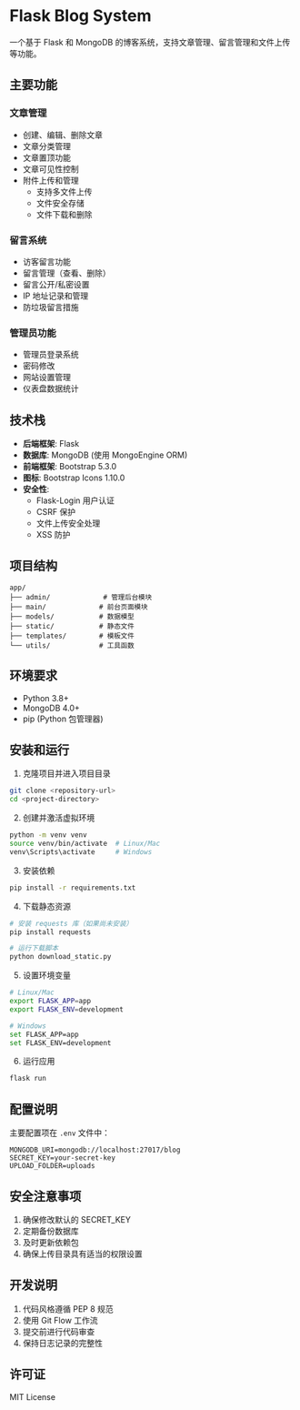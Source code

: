# Flask Blog System

一个基于 Flask 和 MongoDB 的博客系统，支持文章管理、留言管理和文件上传等功能。

## 主要功能

### 文章管理
- 创建、编辑、删除文章
- 文章分类管理
- 文章置顶功能
- 文章可见性控制
- 附件上传和管理
  - 支持多文件上传
  - 文件安全存储
  - 文件下载和删除

### 留言系统
- 访客留言功能
- 留言管理（查看、删除）
- 留言公开/私密设置
- IP 地址记录和管理
- 防垃圾留言措施

### 管理员功能
- 管理员登录系统
- 密码修改
- 网站设置管理
- 仪表盘数据统计

## 技术栈

- **后端框架**: Flask
- **数据库**: MongoDB (使用 MongoEngine ORM)
- **前端框架**: Bootstrap 5.3.0
- **图标**: Bootstrap Icons 1.10.0
- **安全性**:
  - Flask-Login 用户认证
  - CSRF 保护
  - 文件上传安全处理
  - XSS 防护

## 项目结构

```
app/
├── admin/             # 管理后台模块
├── main/             # 前台页面模块
├── models/           # 数据模型
├── static/           # 静态文件
├── templates/        # 模板文件
└── utils/            # 工具函数
```

## 环境要求

- Python 3.8+
- MongoDB 4.0+
- pip (Python 包管理器)

## 安装和运行

1. 克隆项目并进入项目目录
```bash
git clone <repository-url>
cd <project-directory>
```

2. 创建并激活虚拟环境
```bash
python -m venv venv
source venv/bin/activate  # Linux/Mac
venv\Scripts\activate     # Windows
```

3. 安装依赖
```bash
pip install -r requirements.txt
```

4. 下载静态资源
```bash
# 安装 requests 库（如果尚未安装）
pip install requests

# 运行下载脚本
python download_static.py
```

5. 设置环境变量
```bash
# Linux/Mac
export FLASK_APP=app
export FLASK_ENV=development

# Windows
set FLASK_APP=app
set FLASK_ENV=development
```

6. 运行应用
```bash
flask run
```

## 配置说明

主要配置项在 `.env` 文件中：

```env
MONGODB_URI=mongodb://localhost:27017/blog
SECRET_KEY=your-secret-key
UPLOAD_FOLDER=uploads
```

## 安全注意事项

1. 确保修改默认的 SECRET_KEY
2. 定期备份数据库
3. 及时更新依赖包
4. 确保上传目录具有适当的权限设置

## 开发说明

1. 代码风格遵循 PEP 8 规范
2. 使用 Git Flow 工作流
3. 提交前进行代码审查
4. 保持日志记录的完整性

## 许可证

MIT License